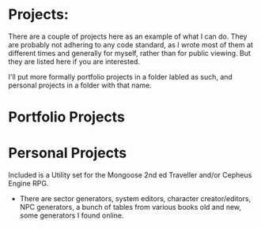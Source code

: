 # Projects:
There are a couple of projects here as an example of what I can do. 
They are probably not adhering to any code standard, as I wrote most of them at different times and generally for myself, rather than for public viewing. 
But they are listed here if you are interested. 

I'll put more formally portfolio projects in a folder labled as such, and personal projects in a folder with that name. 

# Portfolio Projects

# Personal Projects
Included is a Utility set for the Mongoose 2nd ed Traveller and/or Cepheus Engine RPG. 
* There are sector generators, system editors, character creator/editors, NPC generators, a bunch of tables from various books old and new, some generators I found online.


